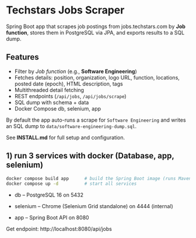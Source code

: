 # Techstars Jobs Scraper

Spring Boot app that scrapes job postings from jobs.techstars.com by **Job function**, stores them in PostgreSQL via JPA, and exports results to a SQL dump.

## Features
- Filter by *Job function* (e.g., **Software Engineering**)
- Fetches details: position, organization, logo URL, function, locations, posted date (epoch), HTML description, tags
- Multithreaded detail fetching
- REST endpoints (`/api/jobs`, `/api/jobs/scrape`)
- SQL dump with schema + data
- Docker Compose db, selenium, app

By default the app auto-runs a scrape for `Software Engineering` and writes an SQL dump to `data/software-engineering-dump.sql`.

See **INSTALL.md** for full setup and configuration.


## 1) run 3 services with docker (Database, app, selenium)
```bash
docker compose build app      # build the Spring Boot image (runs Maven inside)
docker compose up -d          # start all services
```
 - db – PostgreSQL 16 on 5432

 - selenium – Chrome (Selenium Grid standalone) on 4444 (internal)

 - app – Spring Boot API on 8080

   
Get endpoint: http://localhost:8080/api/jobs

